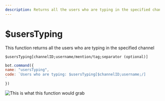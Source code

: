 ```yaml
---
description: Returns all the users who are typing in the specified channel 
---
```


# $usersTyping

This function returns all the users who are typing in the specified channel

```
$usersTyping[channelID;username/mention/tag;separator (optional)]
```

```javascript
bot.command({
name: "usersTyping",
code: `Users who are typing: $usersTyping[$channelID;username;/]
`
})
```

![This is what this function would grab](<../../.gitbook/assets/image (16).png>)
